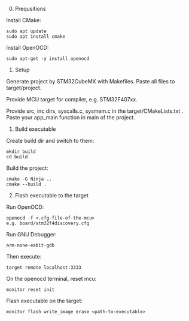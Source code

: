 0. Prequsitions
   
Install CMake:
```
sudo apt update
sudo apt install cmake
```
Install OpenOCD:
```
sudo apt-get -y install openocd
```

1. Setup

Generate project by STM32CubeMX with Makefiles. Paste all files to target/project.

Provide MCU target for compiler, e.g. STM32F407xx.

Provide src, inc dirs, syscalls.c, sysmem.c in the target/CMakeLists.txt . Paste your app_main function in main of the project.


1. Build executable

Create build dir and switch to them:
```
mkdir build
cd build
```
Build the project:
```
cmake -G Ninja ..
cmake --build .
```

2. Flash executable to the target

Run OpenOCD:
```
openocd -f <.cfg-file-of-the-mcu>
e.g. board/stm32f4discovery.cfg
```

Run GNU Debugger:
```
arm-none-eabit-gdb
```
Then execute:
```
target remote localhost:3333
```

On the openocd terminal, reset mcu:
```
monitor reset init
```
Flash executable on the target:
```
monitor flash write_image erase <path-to-executable>
```